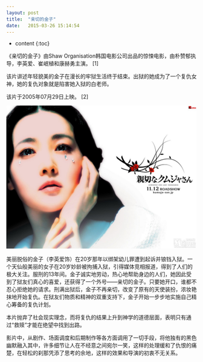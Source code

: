 ```yaml
---
layout: post
title:  "亲切的金子"
date:   2015-03-26 15:14:54
---
```


* content
{:toc}

《亲切的金子》由Shaw Organisation韩国电影公司出品的惊悚电影，由朴赞郁执导，李英爱、崔岷植和康赫勇主演。 [1]  

该片讲述年轻貌美的金子在漫长的牢狱生活终于结束。出狱的她成为了一个复仇女神，她的复仇对象就是陷害她入狱的白老师。

该片于2005年07月29日上映。 [2]  

![image](https://github.com/double-digit/double-digit.github.io/raw/master/12.jpg)



美丽脱俗的金子（李英爱饰）在20岁那年以绑架幼儿罪遭到起诉并锒铛入狱。一个天仙般美丽的女子在20岁妙龄被拘捕入狱，引得媒体竞相报道，得到了人们的极大关注。服刑的13年间。金子诚实地劳动，热心地帮助身边的人们，她因此受到了狱友们真心的喜爱，还获得了一个外号——亲切的金子。只要她开口，谁都不忍心拒绝她的请求。刑满出狱后，金子不再亲切，改变了原有的天使装扮，浓妆艳抹地开始复仇。在狱友们物质和精神的双重支持下，金子开始一步步地实施自己精心筹备的复仇计划。  

本片抛弃了社会现实理念，而将复仇的结果上升到神学的道德层面，表明只有通过“救赎”才能在绝望中找到出路。

影片中，从剧作、场面调度和后期制作等各方面调用了一切手段，将他独有的黑色幽默融入其中，许多细节让人在不经意之间宛尔一笑，这样的处理缓和了仇恨的痛楚，在轻松的刹那凭添了思考的余地，这样的效果和导演的初衷不无关系。 
